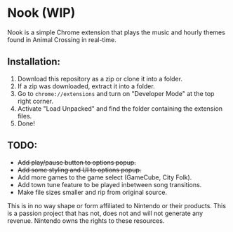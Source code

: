 # Nook (WIP)
Nook is a simple Chrome extension that plays the music and hourly themes found in Animal Crossing in real-time. 

## Installation:
1. Download this repository as a zip or clone it into a folder.
2. If a zip was downloaded, extract it into a folder.
3. Go to `chrome://extensions` and turn on "Developer Mode" at the top right corner.
4. Activate "Load Unpacked" and find the folder containing the extension files.
5. Done!

## TODO:
* ~~Add play/pause button to options popup.~~
* ~~Add some styling and UI to options popup.~~
* Add more games to the game select (GameCube, City Folk).
* Add town tune feature to be played inbetween song transitions.
* Make file sizes smaller and rip from original source.

This is in no way shape or form affiliated to Nintendo or their products. This is a passion project that has not, does not and will not generate any revenue. Nintendo owns the rights to these resources.
